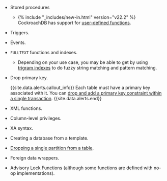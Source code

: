 - Stored procedures
  - {% include "_includes/new-in.html" version="v22.2" %} CockroachDB has support for [user-defined functions](user-defined-functions.html).
- Triggers.
- Events.
- `FULLTEXT` functions and indexes.
  - Depending on your use case, you may be able to get by using [trigram indexes](trigram-indexes.html) to do fuzzy string matching and pattern matching.
- Drop primary key.

    {{site.data.alerts.callout_info}}
    Each table must have a primary key associated with it. You can [drop and add a primary key constraint within a single transaction](alter-table.html#drop-and-add-a-primary-key-constraint).
    {{site.data.alerts.end}}
- XML functions.
- Column-level privileges.
- XA syntax.
- Creating a database from a template.
- [Dropping a single partition from a table](partitioning.html#known-limitations).
- Foreign data wrappers.
- Advisory Lock Functions (although some functions are defined with no-op implementations).
